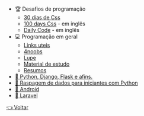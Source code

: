 - 🏆 Desafios de programação
  - [30 dias de Css](https://github.com/MilenaCarecho/30diasDeCSS)
  - [100 days Css](https://100dayscss.com/) - em inglês
  - [Daily Code](https://github.com/luanribeiros/daily-code) - em inglês
- 💻 Programação em geral
  - [Links uteis](https://github.com/OfficialMarinho/Links-uteis)
  - [4noobs](https://github.com/he4rt/4noobs)
  - [Lupe](https://github.com/leonardoamurca/lupe/blob/master/LINKS.md)
  - [Material de estudo](https://github.com/dekionbr/MaterialDeEstudo)
  - [Resumos](https://github.com/levxyca/studynotes)
- [🐍 Python, Django, Flask e afins.](https://github.com/pug-ma/materiais_estudo)
- [🐍 Raspagem de dados para iniciantes com Python](https://github.com/DwarfThief/Raspagem-de-dados-para-iniciantes)
- [📱 Android](https://github.com/androiddevbr/materiais-de-estudo)
- [🐘 Laravel](https://github.com/lemesdaniel/laravel-links)

[👈 Voltar](../README.md)
